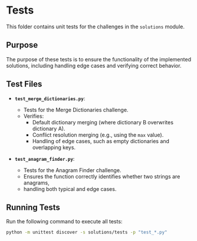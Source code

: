 # Tests

This folder contains unit tests for the challenges in the `solutions` module.

## Purpose

The purpose of these tests is to ensure the functionality of
the implemented solutions, including handling edge cases and verifying correct behavior.

## Test Files

- **`test_merge_dictionaries.py`**:
  - Tests for the Merge Dictionaries challenge.
  - Verifies:
    - Default dictionary merging (where dictionary B overwrites dictionary A).
    - Conflict resolution merging (e.g., using the `max` value).
    - Handling of edge cases, such as empty dictionaries and overlapping keys.

- **`test_anagram_finder.py`**:
  - Tests for the Anagram Finder challenge.
  - Ensures the function correctly identifies whether two strings are anagrams,
  - handling both typical and edge cases.

## Running Tests

Run the following command to execute all tests:

```bash
python -m unittest discover -s solutions/tests -p "test_*.py"
